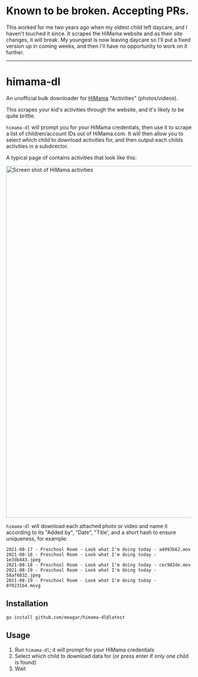 # Known to be broken. Accepting PRs.

This worked for me two years ago when my oldest child left daycare, and I haven't touched it since. It scrapes the HiMama website and as their site changes, it will break. My youngest is now leaving daycare so I'll put a fixed version up in coming weeks, and then I'll have no opportunity to work on it further.

---

# himama-dl

An unofficial bulk downloader for [HiMama](https://www.himama.com) "Activities" (photos/videos).

This scrapes your kid's activities through the website, and it's likely to be quite brittle.

`himama-dl` will prompt you for your HiMama credentials, then use it to scrape a list of children/account IDs out of HiMama.com.
It will then allow you to select which child to download activities for, and then output each childs activities in a subdirector.

A typical page of contains activities that look like this:

<img width="953" alt="Screen shot of HiMama activities" src="https://user-images.githubusercontent.com/242474/131499068-e0595e19-df17-48ed-9d88-76eba67913fc.png">

`himama-dl` will download each attached photo or video and name it according to its "Added by", "Date", "Title', and a short hash to ensure uniqueness, for example:

```
2021-08-17 - Preschool Room - Look what I'm doing today - a4993b62.mov
2021-08-18 - Preschool Room - Look what I'm doing today - 1e3db443.jpeg
2021-08-18 - Preschool Room - Look what I'm doing today - cec982de.mov
2021-08-19 - Preschool Room - Look what I'm doing today - 58af6832.jpeg
2021-08-19 - Preschool Room - Look what I'm doing today - 8f0231b4.movg
```

## Installation

```
go install github.com/meagar/himama-dl@latest
```

## Usage

1. Run `himama-dl`; it will prompt for your HiMama credentials
2. Select which child to download data for (or press enter if only one child is found)
3. Wait


